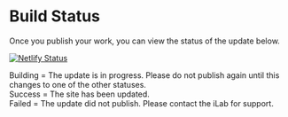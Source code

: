 # Build Status

Once you publish your work, you can view the status of the update below. 

[![Netlify Status](https://api.netlify.com/api/v1/badges/3fd5ef1c-9a7a-4f10-9bec-7cc267710ff1/deploy-status)](https://app.netlify.com/sites/csis-trade-guys/deploys)

Building = The update is in progress. Please do not publish again until this changes to one of the other statuses.  
Success = The site has been updated.  
Failed = The update did not publish. Please contact the iLab for support.